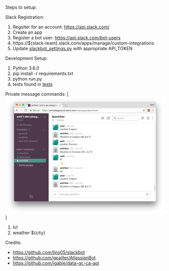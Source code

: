Steps to setup:

Slack Registration:
1) Regsiter for an account: https://api.slack.com/
2) Create an app
3) Register a bot user: https://api.slack.com/bot-users
4) https://${slack-team}.slack.com/apps/manage/custom-integrations
5) Update [slackbot_settings.py](slackbot_settings.py) with appropriate API_TOKEN
 
Development Setup:
1) Python 3.6.0
2) pip install -r requirements.txt
3) python run.py
4) tests found in [tests](tests)

Private message commands:
[![Preview](preview.png)]
1) hi!
2) weather ${city}



Credits:
- https://github.com/lins05/slackbot
- https://github.com/gpailler/AtlassianBot
- https://github.com/igable/data-gc-ca-api
